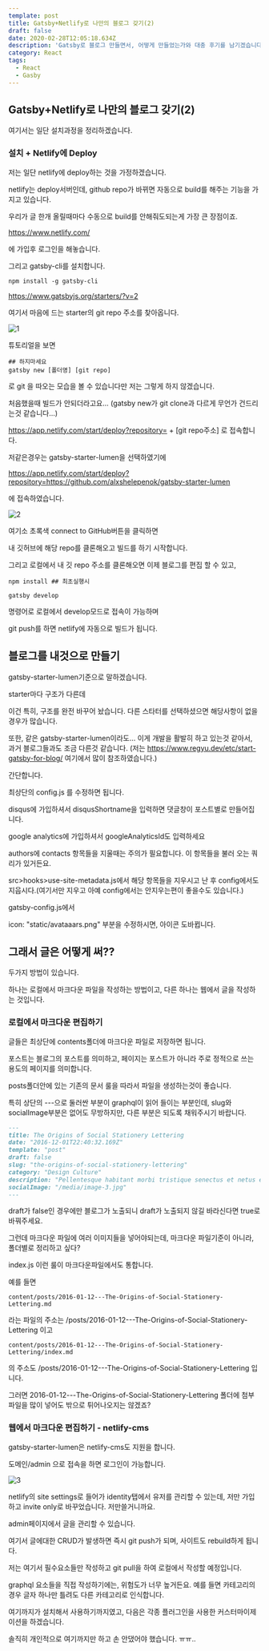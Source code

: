 ```yaml
---
template: post
title: Gatsby+Netlify로 나만의 블로그 갖기(2)
draft: false
date: 2020-02-28T12:05:18.634Z
description: 'Gatsby로 블로그 만들면서, 어떻게 만들었는가와 대충 후기를 남기겠습니다.'
category: React
tags:
  - React
  - Gasby
---
```


## Gatsby+Netlify로 나만의 블로그 갖기(2)



여기서는 일단 설치과정을 정리하겠습니다.

### 설치 + Netlify에 Deploy



저는 일단 netlify에 deploy하는 것을 가정하겠습니다.

netlify는 deploy서버인데, github repo가 바뀌면 자동으로 build를 해주는 기능을 가지고 있습니다.

우리가 글 한개 올릴때마다 수동으로 build를 안해줘도되는게 가장 큰 장점이죠.



https://www.netlify.com/

에 가입후 로그인을 해놓습니다.





그리고 gatsby-cli를 설치합니다.

```shell
npm install -g gatsby-cli
```



https://www.gatsbyjs.org/starters/?v=2

여기서 마음에 드는 starter의 git repo 주소를 찾아옵니다.

![1](images/1.JPG)







튜토리얼을 보면 

```shell
## 하지마세요
gatsby new [폴더명] [git repo]
```

로 git 을 따오는 모습을 볼 수 있습니다만 저는 그렇게 하지 않겠습니다.

처음했을때 빌드가 안되더라고요... (gatsby new가 git clone과 다르게 무언가 건드리는것 같습니다...)





https://app.netlify.com/start/deploy?repository= + [git repo주소] 로 접속합니다.

저같은경우는 gatsby-starter-lumen을 선택하였기에

https://app.netlify.com/start/deploy?repository=https://github.com/alxshelepenok/gatsby-starter-lumen

에 접속하였습니다.

![2](images/2.JPG)

여기소 초록색 connect to GitHub버튼을 클릭하면

내 깃허브에 해당 repo를 클론해오고 빌드를 하기 시작합니다.







그리고 로컬에서 내 깃 repo 주소를 클론해오면 이제 블로그를 편집 할 수 있고,



```shell
npm install ## 최초실행시

gatsby develop
```

명령어로 로컬에서 develop모드로 접속이 가능하며



 git push를 하면 netlify에 자동으로 빌드가 됩니다.



## 블로그를 내것으로 만들기

 gatsby-starter-lumen기준으로 말하겠습니다.

starter마다 구조가 다른데

이건 특히, 구조를 완전 바꾸어 놨습니다. 다른 스타터를 선택하셨으면 해당사항이 없을경우가 많습니다.

또한, 같은  gatsby-starter-lumen이라도... 이게 개발을 활발히 하고 있는것 같아서, 과거 블로그들과도 조금 다른것 같습니다. (저는 https://www.regyu.dev/etc/start-gatsby-for-blog/ 여기에서 많이 참조하였습니다.)





간단합니다.

최상단의 config.js 를 수정하면 됩니다.

disqus에 가입하셔서 disqusShortname을 입력하면 댓글창이 포스트별로 만들어집니다.

google analytics에 가입하셔서 googleAnalyticsId도 입력하세요

authors에  contacts 항목들을 지울때는 주의가 필요합니다. 이 항목들을 불러 오는 쿼리가 있거든요.

src>hooks>use-site-metadata.js에서 해당 항목들을 지우시고 난 후 config에서도 지웁시다.(여기서만 지우고 아예 config에서는 안지우는편이 좋을수도 있습니다.)



gatsby-config.js에서 

icon: "static/avataaars.png" 부분을 수정하시면, 아이콘 도바뀝니다.





## 그래서 글은 어떻게 써??

두가지 방법이 있습니다.

하나는 로컬에서 마크다운 파일을 작성하는 방법이고, 다른 하나는 웹에서 글을 작성하는 것입니다.



### 로컬에서 마크다운 편집하기

글들은 최상단에 contents폴더에 마크다운 파일로 저장하면 됩니다.

포스트는 블로그의 포스트를 의미하고, 페이지는 포스트가 아니라 주로 정적으로 쓰는 용도의 페이지를 의미합니다.



posts폴더안에 있는 기존의 문서 룰을 따라서 파일을 생성하는것이 좋습니다.

특히 상단의 ---으로 둘러싼 부분이 graphql이 읽어 들이는 부분인데, slug와 socialImage부분은 없어도 무방하지만, 다른 부분은 되도록 채워주시기 바랍니다.

```markdown
---
title: The Origins of Social Stationery Lettering
date: "2016-12-01T22:40:32.169Z"
template: "post"
draft: false
slug: "the-origins-of-social-stationery-lettering"
category: "Design Culture"
description: "Pellentesque habitant morbi tristique senectus et netus et malesuada fames ac turpis egestas. Vestibulum tortor quam, feugiat vitae, ultricies eget, tempor sit amet, ante."
socialImage: "/media/image-3.jpg"
---
```

draft가 false인 경우에만 블로그가 노출되니 draft가 노출되지 않길 바라신다면 true로 바꿔주세요.





그런데 마크다운 파일에 여러 이미지들을 넣어야되는데, 마크다운 파일기준이 아니라, 폴더별로 정리하고 싶다?

index.js 이런 룰이 마크다운파일에서도 통합니다.



예를 들면 

``` 
content/posts/2016-01-12---The-Origins-of-Social-Stationery-Lettering.md
```

라는 파일의 주소는 /posts/2016-01-12---The-Origins-of-Social-Stationery-Lettering 이고

```
content/posts/2016-01-12---The-Origins-of-Social-Stationery-Lettering/index.md
```

의 주소도 /posts/2016-01-12---The-Origins-of-Social-Stationery-Lettering 입니다.

그러면 2016-01-12---The-Origins-of-Social-Stationery-Lettering 폴더에 첨부파일을 많이 넣어도 밖으로 튀어나오지는 않겠죠?



### 웹에서 마크다운 편집하기 - netlify-cms

gatsby-starter-lumen은 netlify-cms도 지원을 합니다.

도메인/admin 으로 접속을 하면 로그인이 가능합니다.



![3](images/3.JPG)





netlify의 site settings로 들어가 identity탭에서 유저를 관리할 수 있는데, 저만 가입하고 invite only로 바꾸었습니다. 저만쓸거니까요.



admin페이지에서 글을 관리할 수 있습니다.

여기서 글에대한 CRUD가 발생하면 즉시 git push가 되며, 사이트도 rebuild하게 됩니다.



저는 여기서 필수요소들만 작성하고 git pull을 하여 로컬에서 작성할 예정입니다.

graphql 요소들을 직접 작성하기에는, 위험도가 너무 높거든요. 예를 들면 카테고리의 경우 글자 하나만 틀려도 다른 카테고리로 인식합니다.





여기까지가 설치해서 사용하기까지였고, 다음은 각종 플러그인을 사용한 커스터마이제이션을 하겠습니다.

솔직히 개인적으로 여기까지만 하고 손 안댔어야 했습니다. ㅠㅠ..
